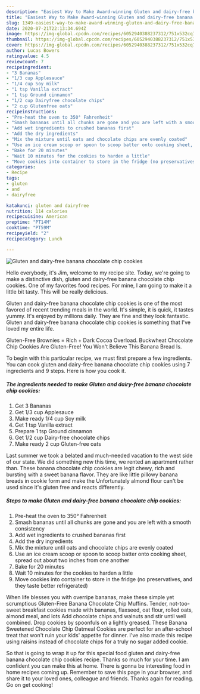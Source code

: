 ```yaml
---
description: "Easiest Way to Make Award-winning Gluten and dairy-free banana chocolate chip cookies"
title: "Easiest Way to Make Award-winning Gluten and dairy-free banana chocolate chip cookies"
slug: 1349-easiest-way-to-make-award-winning-gluten-and-dairy-free-banana-chocolate-chip-cookies
date: 2020-07-21T22:13:34.694Z
image: https://img-global.cpcdn.com/recipes/6052940388237312/751x532cq70/gluten-and-dairy-free-banana-chocolate-chip-cookies-recipe-main-photo.jpg
thumbnail: https://img-global.cpcdn.com/recipes/6052940388237312/751x532cq70/gluten-and-dairy-free-banana-chocolate-chip-cookies-recipe-main-photo.jpg
cover: https://img-global.cpcdn.com/recipes/6052940388237312/751x532cq70/gluten-and-dairy-free-banana-chocolate-chip-cookies-recipe-main-photo.jpg
author: Lucas Bowers
ratingvalue: 4.5
reviewcount: 7
recipeingredient:
- "3 Bananas"
- "1/3 cup Applesauce"
- "1/4 cup Soy milk"
- "1 tsp Vanilla extract"
- "1 tsp Ground cinnamon"
- "1/2 cup Dairyfree chocolate chips"
- "2 cup Glutenfree oats"
recipeinstructions:
- "Pre-heat the oven to 350° Fahrenheit"
- "Smash bananas until all chunks are gone and you are left with a smooth consistency"
- "Add wet ingredients to crushed bananas first"
- "Add the dry ingredients"
- "Mix the mixture until oats and chocolate chips are evenly coated"
- "Use an ice cream scoop or spoon to scoop batter onto cooking sheet, spread out about two inches from one another"
- "Bake for 20 minutes"
- "Wait 10 minutes for the cookies to harden a little"
- "Move cookies into container to store in the fridge (no preservatives, and they taste better refrigerated)"
categories:
- Recipe
tags:
- gluten
- and
- dairyfree

katakunci: gluten and dairyfree 
nutrition: 114 calories
recipecuisine: American
preptime: "PT14M"
cooktime: "PT59M"
recipeyield: "2"
recipecategory: Lunch

---
```



![Gluten and dairy-free banana chocolate chip cookies](https://img-global.cpcdn.com/recipes/6052940388237312/751x532cq70/gluten-and-dairy-free-banana-chocolate-chip-cookies-recipe-main-photo.jpg)

Hello everybody, it's Jim, welcome to my recipe site. Today, we're going to make a distinctive dish, gluten and dairy-free banana chocolate chip cookies. One of my favorites food recipes. For mine, I am going to make it a little bit tasty. This will be really delicious.

Gluten and dairy-free banana chocolate chip cookies is one of the most favored of recent trending meals in the world. It's simple, it is quick, it tastes yummy. It's enjoyed by millions daily. They are fine and they look fantastic. Gluten and dairy-free banana chocolate chip cookies is something that I've loved my entire life.

Gluten-Free Brownies = Rich + Dark Cocoa Overload. Buckwheat Chocolate Chip Cookies Are Gluten-Free! You Won&#39;t Believe This Banana Bread Is.


To begin with this particular recipe, we must first prepare a few ingredients. You can cook gluten and dairy-free banana chocolate chip cookies using 7 ingredients and 9 steps. Here is how you cook it.

<!--inarticleads1-->

##### The ingredients needed to make Gluten and dairy-free banana chocolate chip cookies:

1. Get 3 Bananas
1. Get 1/3 cup Applesauce
1. Make ready 1/4 cup Soy milk
1. Get 1 tsp Vanilla extract
1. Prepare 1 tsp Ground cinnamon
1. Get 1/2 cup Dairy-free chocolate chips
1. Make ready 2 cup Gluten-free oats


Last summer we took a belated and much-needed vacation to the west side of our state. We did something new this time, we rented an apartment rather than. These banana chocolate chip cookies are legit chewy, rich and bursting with a sweet banana flavor. They are like little pillowy banana breads in cookie form and make the Unfortunately almond flour can&#39;t be used since it&#39;s gluten free and reacts differently. 

<!--inarticleads2-->

##### Steps to make Gluten and dairy-free banana chocolate chip cookies:

1. Pre-heat the oven to 350° Fahrenheit
1. Smash bananas until all chunks are gone and you are left with a smooth consistency
1. Add wet ingredients to crushed bananas first
1. Add the dry ingredients
1. Mix the mixture until oats and chocolate chips are evenly coated
1. Use an ice cream scoop or spoon to scoop batter onto cooking sheet, spread out about two inches from one another
1. Bake for 20 minutes
1. Wait 10 minutes for the cookies to harden a little
1. Move cookies into container to store in the fridge (no preservatives, and they taste better refrigerated)


When life blesses you with overripe bananas, make these simple yet scrumptious Gluten-Free Banana Chocolate Chip Muffins. Tender, not-too-sweet breakfast cookies made with bananas, flaxseed, oat flour, rolled oats, almond meal, and lots Add chocolate chips and walnuts and stir until well combined. Drop cookies by spoonfuls on a lightly greased. These Banana Sweetened Chocolate Chip Oatmeal Cookies are perfect for an after-school treat that won&#39;t ruin your kids&#39; appetite for dinner. I&#39;ve also made this recipe using raisins instead of chocolate chips for a truly no sugar added cookie. 

So that is going to wrap it up for this special food gluten and dairy-free banana chocolate chip cookies recipe. Thanks so much for your time. I am confident you can make this at home. There is gonna be interesting food in home recipes coming up. Remember to save this page in your browser, and share it to your loved ones, colleague and friends. Thanks again for reading. Go on get cooking!

